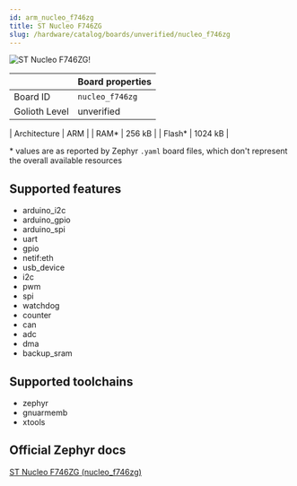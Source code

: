 ```yaml
---
id: arm_nucleo_f746zg
title: ST Nucleo F746ZG
slug: /hardware/catalog/boards/unverified/nucleo_f746zg
---
```


[//]: # (This is an auto-generated file, do not edit! Changes to it will be lost upon re-generation)

![ST Nucleo F746ZG!](/img/boards/arm/nucleo_f746zg.jpg "ST Nucleo F746ZG")

|                | Board properties     |
| -------------  | -------------------- |
| Board ID       | `nucleo_f746zg` |
| Golioth Level  | unverified       |

| Architecture   | ARM |
| RAM*           | 256 kB |
| Flash*         | 1024 kB |

\* values are as reported by Zephyr `.yaml` board files, which don't represent the overall available resources



## Supported features

* arduino_i2c
* arduino_gpio
* arduino_spi
* uart
* gpio
* netif:eth
* usb_device
* i2c
* pwm
* spi
* watchdog
* counter
* can
* adc
* dma
* backup_sram

## Supported toolchains

* zephyr
* gnuarmemb
* xtools

## Official Zephyr docs

[ST Nucleo F746ZG (nucleo_f746zg)](https://docs.zephyrproject.org/latest/boards/arm/nucleo_f746zg/doc/index.html)
